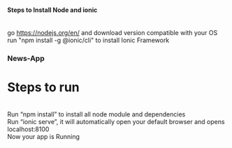 
#### Steps to Install Node and ionic
<br> go https://nodejs.org/en/ and download version compatible with your OS
<br> run "npm install -g @ionic/cli" to install Ionic Framework
### News-App
# Steps to run
<br>Run “npm install” to install all node module and dependencies <br>
Run “ionic serve”, it will automatically open your default browser and opens localhost:8100<br>
Now your app is Running
